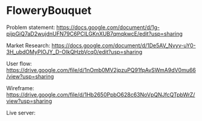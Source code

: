 # FloweryBouquet
 Problem statement: https://docs.google.com/document/d/1g-pijpGiQ7aD2wujdnUFN79C6PCILGKnXUB7qmqkwcE/edit?usp=sharing
 
Market Research:  https://docs.google.com/document/d/1De5AV_Nvyv-uY0-3H_ubdOMyPIOJY_D-OIkQHzbVcq0/edit?usp=sharing

User flow: https://drive.google.com/file/d/1nOmb0MV2jpzuPQ91fpAvSWmA9dV0mu66/view?usp=sharing

Wireframe: https://drive.google.com/file/d/1Hb2650PpbO628c63NoVpQNJfcQTpbWrZ/view?usp=sharing

Live server:
